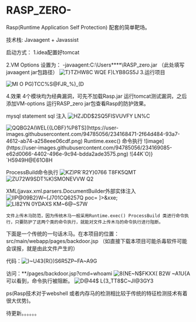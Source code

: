 # RASP_ZERO-
Rasp(Runtime Application Self Protection) 配套的简单靶场。

技术栈: Javaagent + Javassist

启动方式：
1.idea配置好tomcat

2.VM Options 设置为：
-javaagent:C:\Users\****\RASP_zero.jar  （此处填写javaagent jar包路径）
![T}TZHW8C WQE F)LYB8GS5J](https://user-images.githubusercontent.com/94785056/234164463-859f0a45-b779-4dbb-b7ee-bebfc76baf31.png)
3.运行项目

![MI O PG)TCC%S@FJR_%)_(D](https://user-images.githubusercontent.com/94785056/234167616-5620faab-d758-4859-a3b9-58e1058befc0.png)

4.效果
  4个模块均为经典漏洞，可先不加载Rasp.jar 运行tomcat测试漏洞，之后添加VM-options 运行RASP_zero jar包查看Rasp的防护效果。
  
  mysql statement sql 注入
  ![HZJDD$2SQ5FISVUVFY LN%C](https://user-images.githubusercontent.com/94785056/234169036-8b9f9bf1-16f2-4ef1-b848-5bb563d87dc2.png)

  ![QQ$BG2A(WEL{{LOBF}%P8TS](https://user-images.githubusercontent.com/94785056/234168471-2f64d484-93a7-4612-ab74-a258eee06cdf.png)
  Runtime.exec() 命令执行
  ![image](https://user-images.githubusercontent.com/94785056/234169085-e62d0066-4402-496e-9c94-bdda2ade3575.png)
  ![44K`O)} `H59$49H@E61O8H](https://user-images.githubusercontent.com/94785056/234169196-aa8399eb-c150-478e-b28f-b81b4aab4e78.png)

  ProcessBuild命令执行
  ![KZ)PR`R2Y}0766 T8FK5QMT](https://user-images.githubusercontent.com/94785056/234169705-1de9ec7c-5462-4bf3-958d-438e8a124370.png)
  ![ZU72W9SDT%K)SMONEVVW Q2](https://user-images.githubusercontent.com/94785056/234169763-db35b98d-ad5a-4a24-89a9-0ab2a91ca60a.png)
  
  XML(javax.xml.parsers.DocumentBuilder外部实体注入
  ![IIP@09B2}W~{J701CQ6257Q](https://user-images.githubusercontent.com/94785056/234171011-97da2065-add6-47ff-8eb8-9a835ac4ac33.png)
  poc= <?xml version="1.0" encoding="ISO-8859-1"?><!DOCTYPE foo [   <!ELEMENT foo ANY >  <!ENTITY xxe SYSTEM "file:///c:/windows/win.ini" >]><foo>&xxe;</foo>
  ![LI82YN 0YDAXS KM~6@~S7W](https://user-images.githubusercontent.com/94785056/234171101-fc8974ae-a0b2-4fac-aa07-56e5e57a4cf9.png)

    文件上传木马防范，因为传统木马一般采用Runtime.exec() ProcessBuild 类进行命令执行，只要防护了这两个类的命令执行，就能对文件上传木马的命令执行进行阻断。
下面是一个传统的一句话木马。在本项目的位置：src/main/webapp/pages/backdoor.jsp （如直接下载本项目可能杀毒软件可能会误报，就是由此文件产生的）

代码：![}~U43{R(})S6R5ZP~FA~A9G](https://user-images.githubusercontent.com/94785056/234172115-21cc8d0b-651c-4c7d-89fa-2e62bf70090c.png)

访问：**/pages/backdoor.jsp?cmd=whoami
![8(NE~N$FKXX( B2W ~A1U{A](https://user-images.githubusercontent.com/94785056/234172193-5fd3fa85-25bc-491e-82e4-1441ac436a4e.png)
可以看到，命令执行被阻断。
![D@44$ L{3_TT8$C~JI@3GY3](https://user-images.githubusercontent.com/94785056/234172246-5f94c081-ae81-4b22-a5e7-e4413ce8e98c.png)

ps(Rasp技术对于webshell 或者内存马的检测相比较于传统的特征检测技术有着很大优势)。

待更新。。。。。。




  
  
